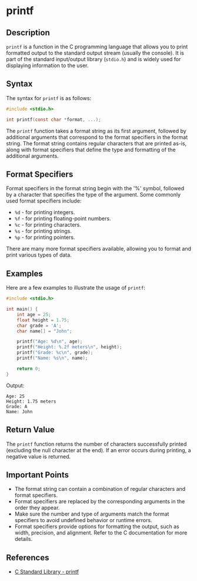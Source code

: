 # printf

## Description
`printf` is a function in the C programming language that allows you to print formatted output to the standard output stream (usually the console). It is part of the standard input/output library (`stdio.h`) and is widely used for displaying information to the user.

## Syntax
The syntax for `printf` is as follows:
```c
#include <stdio.h>

int printf(const char *format, ...);
```

The `printf` function takes a format string as its first argument, followed by additional arguments that correspond to the format specifiers in the format string. The format string contains regular characters that are printed as-is, along with format specifiers that define the type and formatting of the additional arguments.

## Format Specifiers
Format specifiers in the format string begin with the '%' symbol, followed by a character that specifies the type of the argument. Some commonly used format specifiers include:

- `%d` - for printing integers.
- `%f` - for printing floating-point numbers.
- `%c` - for printing characters.
- `%s` - for printing strings.
- `%p` - for printing pointers.

There are many more format specifiers available, allowing you to format and print various types of data.

## Examples
Here are a few examples to illustrate the usage of `printf`:

```c
#include <stdio.h>

int main() {
    int age = 25;
    float height = 1.75;
    char grade = 'A';
    char name[] = "John";

    printf("Age: %d\n", age);
    printf("Height: %.2f meters\n", height);
    printf("Grade: %c\n", grade);
    printf("Name: %s\n", name);

    return 0;
}
```

Output:
```
Age: 25
Height: 1.75 meters
Grade: A
Name: John
```

## Return Value
The `printf` function returns the number of characters successfully printed (excluding the null character at the end). If an error occurs during printing, a negative value is returned.

## Important Points
- The format string can contain a combination of regular characters and format specifiers.
- Format specifiers are replaced by the corresponding arguments in the order they appear.
- Make sure the number and type of arguments match the format specifiers to avoid undefined behavior or runtime errors.
- Format specifiers provide options for formatting the output, such as width, precision, and alignment. Refer to the C documentation for more details.

## References
- [C Standard Library - printf](https://en.cppreference.com/w/c/io/fprintf)